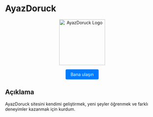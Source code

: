 # AyazDoruck

<p align="center">
  <img src="https://cdn.discordapp.com/attachments/1263597515593351201/1263597553983684638/0b9150ba39fa3e7d2badcaa38e5d5cc7.jpg?ex=669ad06d&is=66997eed&hm=b9e40ad83b246466e555997f26d1066b777bb67c72b98febeecc372cfd90f9ed&" alt="AyazDoruck Logo" width="150"/>
</p>

<p align="center">
  <a href="https://instagram.com/ayazdoruck" style="display: inline-block; padding: 8px 16px; font-size: 14px; color: white; background-color: #007bff; border-radius: 4px; text-decoration: none;">Bana ulaşın</a>

  
</p>

## Açıklama

AyazDoruck sitesini kendimi geliştirmek, yeni şeyler öğrenmek ve farklı deneyimler kazanmak için kurdum.


